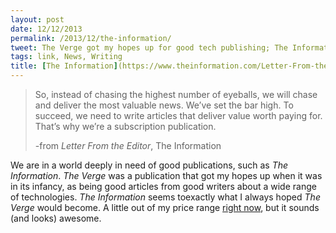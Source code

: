```yaml
---
layout: post
date: 12/12/2013
permalink: /2013/12/the-information/
tweet: The Verge got my hopes up for good tech publishing; The Information may deliver on those hopes.
tags: link, News, Writing
title: [The Information](https://www.theinformation.com/Letter-From-the-Editor1)
---
```


<blockquote>
<p>So, instead of chasing the highest number of eyeballs, we will chase and deliver the most valuable news. We’ve set the bar high. To succeed, we need to write articles that deliver value worth paying for. That’s why we’re a subscription publication.</p>
<p>-from<em> Letter From the Editor</em>, The Information</p>
</blockquote>

<p>We are in a world deeply in need of good publications, such as <em>The Information</em>. <em>The Verge</em> was a publication that got my hopes up when it was in its infancy, as being good articles from good writers about a wide range of technologies. <em>The Information </em>seems toexactly what I always hoped <em>The Verge</em> would become. A little out of my price range <a href="/2013/12/fatherhood-and-identity/" title="Fatherhood and Identity - Engineered Eloquence">right now</a>, but it sounds (and looks) awesome.</p>